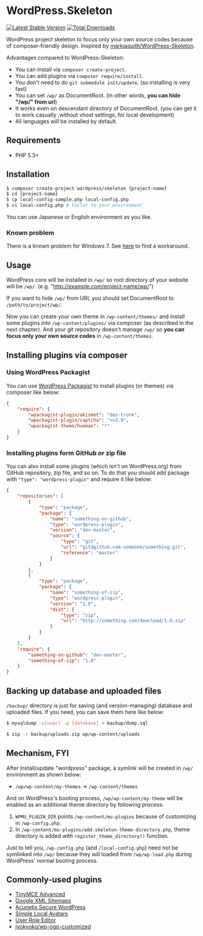 # WordPress.Skeleton

[![Latest Stable Version](https://poser.pugx.org/wordpress/skeleton/v/stable.svg)](https://packagist.org/packages/wordpress/skeleton)
[![Total Downloads](https://poser.pugx.org/wordpress/skeleton/downloads.svg)](https://packagist.org/packages/wordpress/skeleton)

WordPress project skeleton to focus only your own source codes because of composer-friendly design. Inspired by [markjaquith/WordPress-Skeleton](https://github.com/markjaquith/WordPress-Skeleton).

Advantages compared to WordPress-Skeleton:

* You can install via `composer create-project`.
* You can add plugins via `composer require/install`.
* You don't need to do `git submodule init/update`. (so installing is very fast)
* You can set `/wp/` as DocumentRoot. (in other words, **you can hide "/wp/" from url**)
* It works even on descendant directory of DocumentRoot. (you can get it to work casually ,without vhost settings, for local development)
* All languages will be installed by default.

## Requirements

* PHP 5.3+

## Installation

```bash
$ composer create-project wordpress/skeleton {project-name}
$ cd {project-name}
$ cp local-config-sample.php local-config.php
$ vi local-config.php # tailor to your environment
```

You can use Japanese or English environment as you like.

### Known problem

There is a known problem for Windows 7. See [here](https://github.com/qckanemoto/WordPress.Skeleton/issues/2#issuecomment-150803434) to find a workaround.

## Usage

WordPress core will be installed in `/wp/` so root directory of your website will be `/wp/`. (e.g. "http://example.com/project-name/wp/")

If you want to hide `/wp/` from URL you should set DocumentRoot to `/path/to/project/wp/`.

Now you can create your own theme in `/wp-content/themes/` and install some plugins into `/wp-content/plugins/` via composer (as described in the next chapter).
And your git repository doesn't manage `/wp/` so **you can focus only your own source codes** in `/wp-content/themes`.

## Installing plugins via composer

### Using WordPress Packagist

You can use [WordPress Packagist](http://wpackagist.org) to install plugins (or themes) via composer like below:

```json
{
    "require": {
        "wpackagist-plugin/akismet": "dev-trunk",
        "wpackagist-plugin/captcha": ">=3.9",
        "wpackagist-theme/hueman": "*"
    }
}
```

### Installing plugins form GitHub or zip file

You can also install some plugins (which isn't on WordPress.org) from GitHub repository, zip file, and so on.
To do that you should add package with `"type": "wordpress-plugin"` and require it like below:

```json
{
    "repositories": [
        {
            "type": "package",
            "package": {
                "name": "something-on-github",
                "type": "wordpress-plugin",
                "version": "dev-master",
                "source": {
                    "type": "git",
                    "url": "git@github.com:someone/something.git",
                    "reference": "master"
                }
            }
        },
        {
            "type": "package",
            "package": {
                "name": "something-of-zip",
                "type": "wordpress-plugin",
                "version": "1.0",
                "dist": {
                    "type": "zip",
                    "url": "http://something.com/download/1.0.zip"
                }
            }
        }
    ],
    "require": {
        "something-on-github": "dev-master",
        "something-of-zip": "1.0"
    }
}
```

## Backing up database and uploaded files

`/backup/` directory is just for saving (and version-managing) database and uploaded files. If you need, you can save them here like below:

```bash
$ mysqldump -u[user] -p [database] > backup/dump.sql
```

```bash
$ zip -r backup/uploads.zip wp/wp-content/uploads
```

## Mechanism, FYI

After install/update "wordpress" package, a symlink will be created in `/wp/` environment as shown below:

* `/wp/wp-content/my-themes` -> `/wp-content/themes`

And on WordPress's booting process, `/wp/wp-content/my-theme` will be enabled as an additional theme directory by following process:

1. `WPMU_PLUGIN_DIR` points `/wp-content/mu-plugins` because of customizing in `/wp-config.php`.
2. In `/wp-content/mu-plugins/add-skeleton-theme-directory.php`, theme directory is added with `register_theme_directory()` function.

Just to tell you, `/wp-config.php` (and `/local-config.php`) need not be symlinked into `/wp/` because they will loaded from `/wp/wp-load.php` during WordPress' normal booting process.

## Commonly-used plugins

* [TinyMCE Advanced](https://wordpress.org/plugins/tinymce-advanced/)
* [Google XML Sitemaps](https://wordpress.org/plugins/google-sitemap-generator/)
* [Acunetix Secure WordPress](https://wordpress.org/plugins/secure-wordpress/)
* [Simple Local Avatars](https://wordpress.org/plugins/simple-local-avatars/)
* [User Role Editor](https://wordpress.org/plugins/user-role-editor/)
* [jyokyoku/wp-ogp-customized](https://github.com/jyokyoku/wp-ogp-customized)

